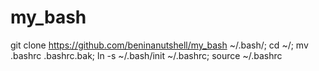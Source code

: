 # my_bash

  git clone https://github.com/beninanutshell/my_bash ~/.bash/;
  cd ~/;
  mv .bashrc .bashrc.bak;
  ln -s ~/.bash/init ~/.bashrc;
  source ~/.bashrc
